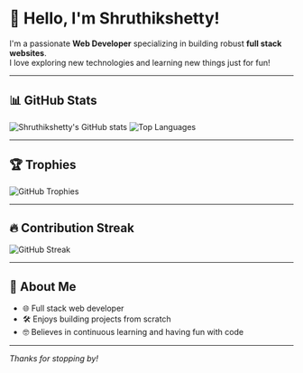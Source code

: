 # 👋 Hello, I'm Shruthikshetty!

I'm a passionate **Web Developer** specializing in building robust **full stack websites**.  
I love exploring new technologies and learning new things just for fun!

---

## 📊 GitHub Stats

![Shruthikshetty's GitHub stats](https://github-readme-stats.vercel.app/api?username=Shruthikshetty&show_icons=true&theme=radical)
![Top Languages](https://github-readme-stats.vercel.app/api/top-langs/?username=Shruthikshetty&layout=compact&theme=radical)

---

## 🏆 Trophies

![GitHub Trophies](https://github-profile-trophy.vercel.app/?username=Shruthikshetty&theme=radical&no-frame=true&margin-w=5)

---

## 🔥 Contribution Streak

![GitHub Streak](https://streak-stats.demolab.com?user=Shruthikshetty&theme=radical)

---

## 🚀 About Me

- 🌐 Full stack web developer
- 🛠️ Enjoys building projects from scratch
- 🤓 Believes in continuous learning and having fun with code

---

_Thanks for stopping by!_

